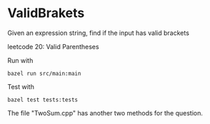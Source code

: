# ValidBrakets
Given an expression string, find if the input has valid brackets

leetcode 20: Valid Parentheses

Run with
```
bazel run src/main:main
```

Test with
```
bazel test tests:tests
```
The file "TwoSum.cpp" has another two methods for the question. 
